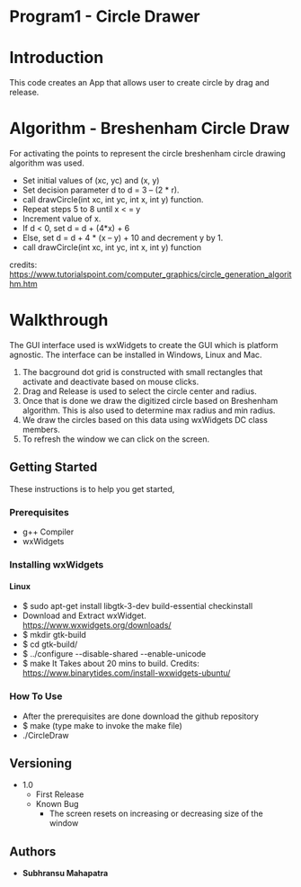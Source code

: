 # Program1 - Circle Drawer

# Introduction
This code creates an App that allows user to create circle by drag and release.

# Algorithm - Breshenham Circle Draw
For activating the points to represent the circle breshenham circle drawing algorithm was used.
- Set initial values of (xc, yc) and (x, y)
- Set decision parameter d to d = 3 – (2 * r).
- call drawCircle(int xc, int yc, int x, int y) function.
- Repeat steps 5 to 8 until x < = y
- Increment value of x.
- If d < 0, set d = d + (4*x) + 6
- Else, set d = d + 4 * (x – y) + 10 and decrement y by 1.
- call drawCircle(int xc, int yc, int x, int y) function

credits: https://www.tutorialspoint.com/computer_graphics/circle_generation_algorithm.htm

# Walkthrough
The GUI interface used is wxWidgets to create the GUI which is platform agnostic. The interface can be installed in Windows, Linux and Mac.
1. The bacground dot grid is constructed with small rectangles that activate and deactivate based on mouse clicks.
2. Drag and Release is used to select the circle center and radius.
3. Once that is done we draw the digitized circle based on Breshenham algorithm. This is also used to determine max radius and min radius.
4. We draw the circles based on this data using wxWidgets DC class members.
5. To refresh the window we can click on the screen.

## Getting Started

These instructions is to help you get started,

### Prerequisites

- g++ Compiler
- wxWidgets

### Installing wxWidgets 
#### Linux
- $ sudo apt-get install libgtk-3-dev build-essential checkinstall
- Download and Extract wxWidget. https://www.wxwidgets.org/downloads/
- $ mkdir gtk-build
- $ cd gtk-build/
- $ ../configure --disable-shared --enable-unicode
- $ make
It Takes about 20 mins to build.
Credits: https://www.binarytides.com/install-wxwidgets-ubuntu/

### How To Use
- After the prerequisites are done download the github repository
-  $ make (type make to invoke the make file)
- ./CircleDraw

## Versioning
- 1.0
    - First Release
    - Known Bug
        - The screen resets on increasing or decreasing size of the window


## Authors

* **Subhransu Mahapatra** 



 
